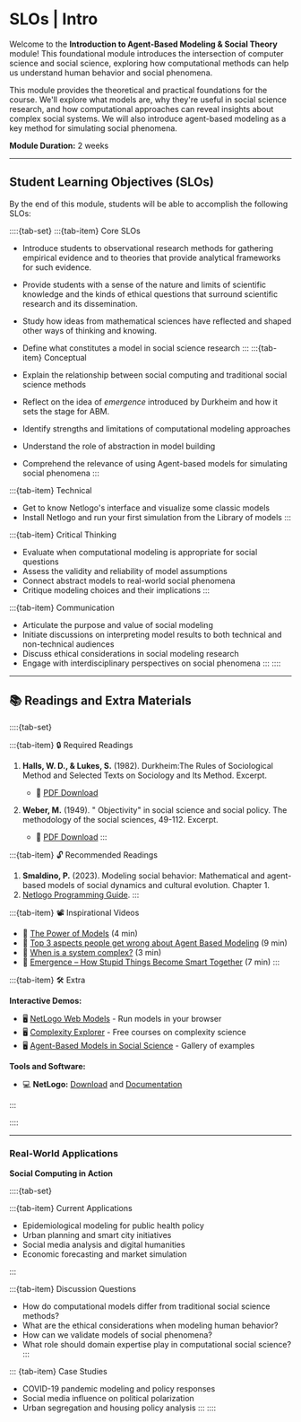 # SLOs | Intro

Welcome to the **Introduction to Agent-Based Modeling & Social Theory** module! This foundational module introduces the intersection of computer science and social science, exploring how computational methods can help us understand human behavior and social phenomena.

This module provides the theoretical and practical foundations for the course. We'll explore what models are, why they're useful in social science research, and how computational approaches can reveal insights about complex social systems. We will also introduce agent-based modeling as a key method for simulating social phenomena.

**Module Duration:** 2 weeks

---

## Student Learning Objectives (SLOs)

By the end of this module, students will be able to accomplish the following SLOs:

::::{tab-set}
:::{tab-item} Core SLOs

- Introduce students to observational research methods for gathering empirical evidence and to theories that provide analytical frameworks for such evidence.
- Provide students with a sense of the nature and limits of scientific knowledge and the kinds of ethical questions that surround scientific research and its dissemination.
- Study how ideas from mathematical sciences have reflected and shaped other ways of thinking and knowing.
- Define what constitutes a model in social science research
:::
:::{tab-item} Conceptual

- Explain the relationship between social computing and traditional social science methods
- Reflect on the idea of *emergence* introduced by Durkheim and how it sets the stage for ABM.
- Identify strengths and limitations of computational modeling approaches
- Understand the role of abstraction in model building
- Comprehend the relevance of using Agent-based models for simulating social phenomena
:::

:::{tab-item} Technical

- Get to know Netlogo's interface and visualize some classic models
- Install Netlogo and run your first simulation from the Library of models
:::

:::{tab-item} Critical Thinking

- Evaluate when computational modeling is appropriate for social questions
- Assess the validity and reliability of model assumptions
- Connect abstract models to real-world social phenomena
- Critique modeling choices and their implications
:::

:::{tab-item} Communication

- Articulate the purpose and value of social modeling
- Initiate discussions on interpreting model results to both technical and non-technical audiences
- Discuss ethical considerations in social modeling research
- Engage with interdisciplinary perspectives on social phenomena
:::
::::

---

## 📚 Readings and Extra Materials

::::{tab-set}

:::{tab-item} 🔒 Required Readings

1. **Halls, W. D., & Lukes, S.** (1982). Durkheim:The Rules of Sociological Method and Selected Texts on Sociology and Its Method. Excerpt.
   - 📖 [PDF Download](../readings/module1/Durkheim-exerpt-from-Rules-of-Sociological-Method.pdf)

2. **Weber, M.** (1949). " Objectivity" in social science and social policy. The methodology of the social sciences, 49-112. Excerpt.
   - 📖 [PDF Download](../readings/module1/Weber-excerpt-from-Objectivity-in-Social-Science-and-Social-Policy.pdf)
:::

:::{tab-item} 🔓 Recommended Readings

1. **Smaldino, P.** (2023). Modeling social behavior: Mathematical and agent-based models of social dynamics and cultural evolution. Chapter 1.
2. [Netlogo Programming Guide](../resources/netlogo-tutorials/NetLogo%207.0.0%20Programming%20Guide.pdf).
:::

:::{tab-item} 📽️ Inspirational Videos

- 🎥 [The Power of Models](https://www.youtube.com/watch?v=FOPu5xM5z2s) (4 min)
- 🎥 [Top 3 aspects people get wrong about Agent Based Modeling](https://www.youtube.com/watch?v=Z3SOxECHLXM) (9 min)
- 🎥 [When is a system complex?](https://www.youtube.com/watch?v=M7Hf6VfsJ0U) (3 min)
- 🎥 [Emergence – How Stupid Things Become Smart Together](https://www.youtube.com/watch?v=16W7c0mb-rE) (7 min)
:::

:::{tab-item} 🛠️ Extra

**Interactive Demos:**

- 🖥️ [NetLogo Web Models](http://netlogoweb.org/) - Run models in your browser
- 🖥️ [Complexity Explorer](https://www.complexityexplorer.org/) - Free courses on complexity science
- 🖥️ [Agent-Based Models in Social Science](https://www.agent-based-models.com/) - Gallery of examples

**Tools and Software:**

- 💻 **NetLogo:** [Download](https://www.netlogo.org/) and [Documentation](https://docs.netlogo.org/)

:::

::::

---

### Real-World Applications

**Social Computing in Action**

::::{tab-set} 

:::{tab-item} Current Applications

- Epidemiological modeling for public health policy
- Urban planning and smart city initiatives
- Social media analysis and digital humanities
- Economic forecasting and market simulation

:::

:::{tab-item} Discussion Questions

- How do computational models differ from traditional social science methods?
- What are the ethical considerations when modeling human behavior?
- How can we validate models of social phenomena?
- What role should domain expertise play in computational social science?
:::

::: {tab-item} Case Studies

- COVID-19 pandemic modeling and policy responses
- Social media influence on political polarization
- Urban segregation and housing policy analysis
:::
::::